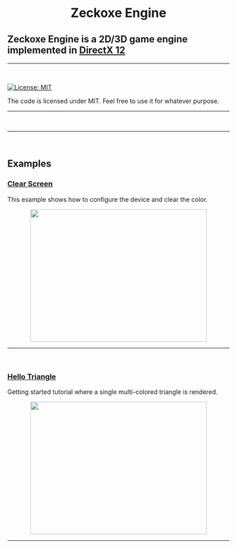 
<h1 align="center">
   Zeckoxe Engine
  <br>
  
  ##  Zeckoxe Engine is a 2D/3D game engine implemented in  [DirectX 12](https://docs.microsoft.com/en-us/windows/desktop/direct3d12/directx-12-programming-guide)
  
</h1>

<hr>


<br>

[![License: MIT](https://img.shields.io/badge/License-MIT-yellow.svg)](https://github.com/Zeckoxe/Zeckoxe/blob/master/LICENSE)

The code is licensed under MIT. Feel free to use it for whatever purpose.

<hr>
<br>


<hr>
<br>

## Examples

### [Clear Screen](https://github.com/FaberSanZ/Zeckoxe-Engine/tree/master/Src/01-ClearScreen)

This example shows how to configure the device and clear the color.

<p align="center"><img src="https://github.com/Zeckoxe/Zeckoxe-Engine/blob/master/Screenshots/01.PNG" width="400" height="300"/></p>

<hr>
<br>

### [Hello Triangle](HelloTriangle) 

Getting started tutorial where a single multi-colored triangle is rendered.

<p align="center"><img src="https://github.com/Zeckoxe/Zeckoxe-Engine/blob/master/Screenshots/02.PNG" width="400" height="300"/></p>


<hr>
<br>


